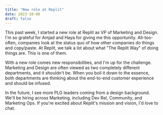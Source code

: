 ```yaml
---
title: "New role at Replit"
date: 2023-10-08
draft: false
---
```

This past week, I started a new role at Replit as VP of Marketing and Design. I'm so grateful for Amjad and Haya for giving me this opportunity. All-too-often, companies look at the status quo of how other companies do things and copy/paste. At Replit, we talk a lot about what "The Replit Way" of doing things are. This is one of them.

With a new role comes new responsibilities, and I'm up for the challenge. Marketing and Design are often viewed as two completely different departments, and it shouldn't be. When you boil it down to the essence, both departments are thinking about the end-to-end customer experience and should be infused.

In the future, I see more PLG leaders coming from a design background. We'll be hiring across Marketing, including Dev Rel, Community, and Marketing Ops. If you're excited about Replit's mission and vision, I'd love to chat.